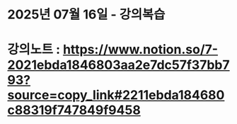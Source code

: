 # 2025년 07월 16일 - 강의복습

# 강의노트 : https://www.notion.so/7-2021ebda1846803aa2e7dc57f37bb793?source=copy_link#2211ebda184680c88319f747849f9458
